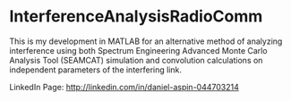 # InterferenceAnalysisRadioComm
This is my development in MATLAB for an alternative method of analyzing interference using both Spectrum Engineering Advanced Monte Carlo Analysis Tool (SEAMCAT) simulation and convolution calculations on independent parameters of the interfering link.


LinkedIn Page: http://linkedin.com/in/daniel-aspin-044703214


